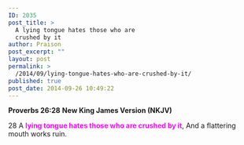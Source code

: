 ```yaml
---
ID: 2035
post_title: >
  A lying tongue hates those who are
  crushed by it
author: Praison
post_excerpt: ""
layout: post
permalink: >
  /2014/09/lying-tongue-hates-who-are-crushed-by-it/
published: true
post_date: 2014-09-26 10:49:22
---
```

<strong>Proverbs 26:28</strong>
<strong> New King James Version (NKJV)</strong>

28 A <span style="color: #ff00ff;"><strong>lying tongue hates those who are crushed by it</strong></span>,
And a flattering mouth works ruin.